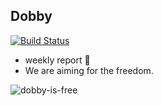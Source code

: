 ## Dobby

[![Build Status](https://travis-ci.org/project-dobby/dobby.svg?branch=master)](https://travis-ci.org/project-dobby/dobby)

* weekly report :tada:
* We are aiming for the freedom.

![dobby-is-free](https://github.com/project-dobby/dobby-web/blob/master/docs/img/dobby-is-free.gif)
